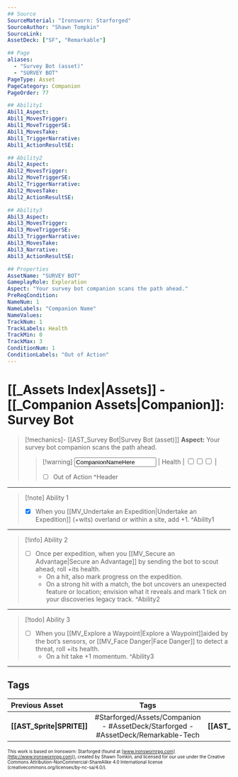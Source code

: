 ```yaml
---
## Source
SourceMaterial: "Ironsworn: Starforged"
SourceAuthor: "Shawn Tompkin"
SourceLink: 
AssetDeck: ["SF", "Remarkable"]

## Page
aliases:
  - "Survey Bot (asset)"
  - "SURVEY BOT"
PageType: Asset
PageCategory: Companion
PageOrder: 77

## Ability1
Abil1_Aspect:
Abil1_MovesTrigger:
Abil1_MoveTriggerSE:
Abil1_MovesTake:
Abil1_TriggerNarrative:
Abil1_ActionResultSE:

## Ability2
Abil2_Aspect:
Abil2_MovesTrigger:
Abil2_MoveTriggerSE:
Abil2_TriggerNarrative:
Abil2_MovesTake:
Abil2_ActionResultSE:

## Ability3
Abil3_Aspect:
Abil3_MovesTrigger:
Abil3_MoveTriggerSE:
Abil3_TriggerNarrative:
Abil3_MovesTake:
Abil3_Narrative:
Abil3_ActionResultSE:

## Properties
AssetName: "SURVEY BOT"
GameplayRole: Exploration
Aspect: "Your survey bot companion scans the path ahead."
PreReqCondition: 
NameNum: 1
NameLabels: "Companion Name"
NameValues:
TrackNum: 1
TrackLabels: Health
TrackMin: 0
TrackMax: 3
ConditionNum: 1
ConditionLabels: "Out of Action"
---
```

# [[_Assets Index|Assets]] - [[_Companion Assets|Companion]]: Survey Bot
> [!mechanics]- [[AST_Survey Bot|Survey Bot (asset)]]
> **Aspect:** Your survey bot companion scans the path ahead.
> > [!warning] <input type=texbox value="CompanionNameHere"> | Health | <input type="checkbox" /><input type="checkbox" /><input type="checkbox" /> |
> > - [ ] Out of Action ^Header
___
> [!note] Ability 1
> - [x] When you [[MV_Undertake an Expedition|Undertake an Expedition]] (+wits) overland or within a site, add +1. ^Ability1
___
> [!info] Ability 2
> - [ ] Once per expedition, when you [[MV_Secure an Advantage|Secure an Advantage]] by sending the bot to scout ahead, roll +its health. 
> 	- On a hit, also mark progress on the expedition. 
> 	- On a strong hit with a match, the bot uncovers an unexpected feature or location; envision what it reveals and mark 1 tick on your discoveries legacy track. ^Ability2
___
> [!todo] Ability 3
> - [ ] When you [[MV_Explore a Waypoint|Explore a Waypoint]]aided by the bot’s sensors, or [[MV_Face Danger|Face Danger]] to detect a threat, roll +its health.
> 	- On a hit take +1 momentum. ^Ability3
___

## Tags
| Previous Asset | Tags | Next Asset |
| :--- | :---: | ---: |
| **[[AST_Sprite\|SPRITE]]** | #Starforged/Assets/Companion - #AssetDeck/Starforged - #AssetDeck/Remarkable-Tech | **[[AST_Symbiote\|SYMBIOTE]]** |

<font size=-2>This work is based on Ironsworn: Starforged (found at [www.ironswornrpg.com](http://www.ironswornrpg.com)), created by Shawn Tomkin, and licensed for our use under the Creative Commons Attribution-NonCommercial-ShareAlike 4.0 International license  (creativecommons.org/licenses/by-nc-sa/4.0/).</font>